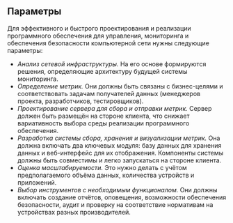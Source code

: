 ## Параметры
Для эффективного и быстрого проектирования и реализации программного обеспечения для управления, мониторинга и обеспечения безопасности компьютерной сети нужны следующие параметры:
- *Анализ сетевой инфраструктуры.* На его основе формируются решения, определяющие архитектуру будущей системы мониторинга.
- *Определение метрик.* Они должны быть связаны с бизнес-целями и соответствовать задачам получателей данных (менеджеров проекта, разработчиков, тестировщиков).
- *Проектирование сервера для сбора и отправки метрик.* Сервер должен быть размещён на стороне клиента, что снижает вариативность выбора среды реализации программного обеспечения.
- *Разработка системы сбора, хранения и визуализации метрик.* Она должна включать два ключевых модуля: базу данных для хранения данных и веб-интерфейс для их отображения. Компоненты системы должны быть совместимы и легко запускаться на стороне клиента.
- *Оценка масштабируемости.* Это нужно делать с учётом предполагаемого объёма данных, количества устройств и приложений.
- *Выбор инструментов с необходимым функционалом.* Они должны включать создание отчётов, оповещения, возможности обеспечения безопасности, аудит и проверку на соответствие нормативам на устройствах разных производителей.

